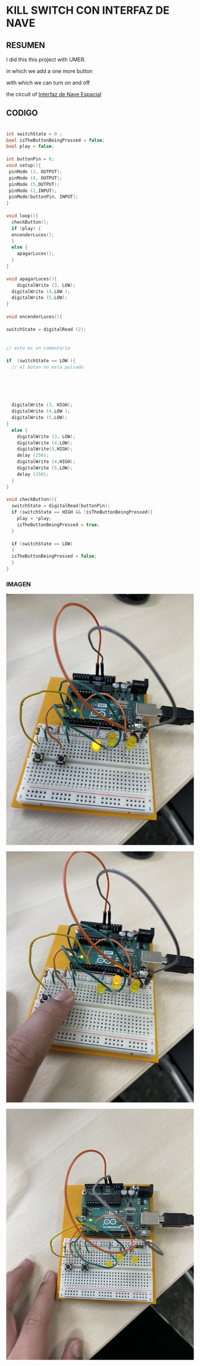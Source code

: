 # KILL SWITCH CON INTERFAZ DE NAVE

## RESUMEN
I did this this project with UMER.

in which we add a one more button

with which we can turn on and off 

the circuit of [Interfaz de Nave Espacial](https://github.com/Hanzla55/Arduino/blob/main/INTERFAZ%20DE%20NAVE%20ESPACIAL.md)



## CODIGO 
``` C++

int switchState = 0 ;
bool isTheButtonBeingPressed = false;
bool play = false;

int buttonPin = 6;
void setup(){
 pinMode (3, OUTPUT);
 pinMode (4, OUTPUT);
 pinMode (5,OUTPUT);
 pinMode (2,INPUT);
 pinMode(buttonPin, INPUT);
}

void loop(){
  checkButton();
  if (play) {
  encenderLuces(); 
  }
  else {
    apagarLuces();
  }
}
 
void apagarLuces(){
    digitalWrite (3, LOW);
  digitalWrite (4,LOW );
  digitalWrite (5,LOW);
}

void encenderLuces(){
  
switchState = digitalRead (2);


// esto es un comentario  

if  (switchState == LOW ){
  // el boton no esta pulsado 





  digitalWrite (3, HIGH);
  digitalWrite (4,LOW );
  digitalWrite (5,LOW);
}
  else {
    digitalWrite (3, LOW);
    digitalWrite (4,LOW);
    digitalWrite(5,HIGH);
    delay (250);
    digitalWrite (4,HIGH);
    digitalWrite (5,LOW);
    delay (250);
  }
}

void checkButton(){
  switchState = digitalRead(buttonPin);
  if (switchState == HIGH && !isTheButtonBeingPressed){
    play = !play;
    isTheButtonBeingPressed = true;
  }
  
  if (switchState == LOW)
  {
  isTheButtonBeingPressed = false;
  }
}
```
### IMAGEN

![](https://github.com/Hanzla55/Arduino/blob/main/kill%20switch%201.jpg?raw=true)



![](https://github.com/Hanzla55/Arduino/blob/main/kill%20switch%202.jpg?raw=true)



![](https://github.com/Hanzla55/Arduino/blob/main/kill%20switch%203.jpg?raw=true)
